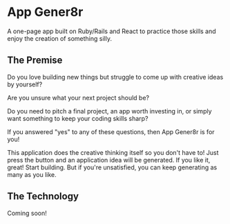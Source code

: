 # App Gener8r

A one-page app built on Ruby/Rails and React to practice those skills and enjoy the creation of something silly.

## The Premise

Do you love building new things but struggle to come up with creative ideas by yourself?

Are you unsure what your next project should be?

Do you need to pitch a final project, an app worth investing in, or simply want something to keep your coding skills sharp?

If you answered "yes" to any of these questions, then App Gener8r is for you!

This application does the creative thinking itself so you don't have to!  Just press the button and an application idea will be generated. If you like it, great! Start building. But if you're unsatisfied, you can keep generating as many as you like.

## The Technology

Coming soon!
